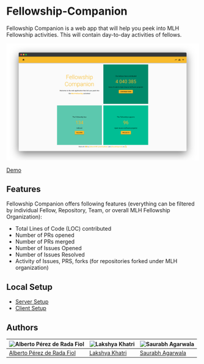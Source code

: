 # Fellowship-Companion
Fellowship Companion is a web app that will help you peek into MLH Fellowship activities. This will contain day-to-day activities of fellows.

![Demo GIF](assets/demo.png)

[Demo](https://deploy-preview-90--fellowship-companion.netlify.app/)

## Features
Fellowship Companion offers following features (everything can be filtered by individual Fellow, Repository, Team, or overall MLH Fellowship Organization):
 - Total Lines of Code (LOC) contributed
 - Number of PRs opened
 - Number of PRs merged
 - Number of Issues Opened
 - Number of Issues Resolved
 - Activity of Issues, PRS, forks (for repositories forked under MLH organization)


## Local Setup
 - [Server Setup](/server/README.md)
 - [Client Setup](/client/README.md)

## Authors
| <img src="https://github.com/AlbertoPdRF.png" alt="Alberto Pérez de Rada Fiol" width="100" height="100" /> | <img src="https://github.com/LakshyaKhatri.png" alt="Lakshya Khatri" width="100" height="100" /> | <img src="https://github.com/SaurabhAgarwala.png" alt="Saurabh Agarwala" width="100" height="100" /> |
| ----- | ----- | ----- |
| [Alberto Pérez de Rada Fiol](https://github.com/AlbertoPdRF) | [Lakshya Khatri](https://github.com/LakshyaKhatri) | [Saurabh Agarwala](https://github.com/SaurabhAgarwala) |
